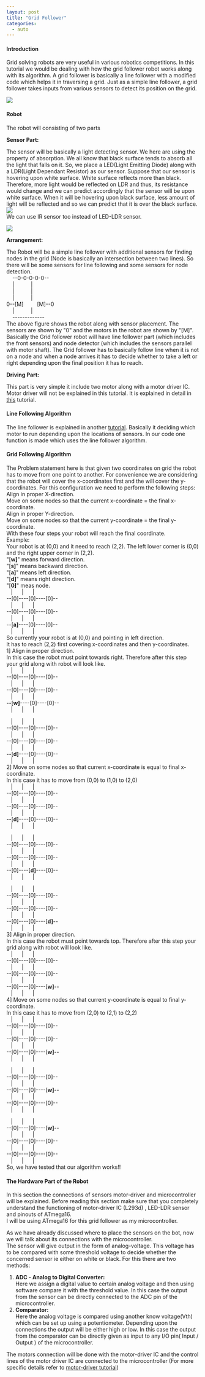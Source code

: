 ```yaml
---
layout: post
title: "Grid Follower"
categories:
  - auto
---
```


#### Introduction

Grid solving robots are very useful in various robotics competitions. In this tutorial we would be dealing with how the grid follower robot works along with its algorithm. A grid follower is basically a line follower with a modified code which helps it in traversing a grid. Just as a simple line follower, a grid follower takes inputs from various sensors to detect its position on the grid.

![][1]

#### Robot

The robot will consisting of two parts

**Sensor Part:**

The sensor will be basically a light detecting sensor. We here are using the property of absorption. We all know that black surface tends to absorb all the light that falls on it. So, we place a LED(Light Emitting Diode) along with a LDR(Light Dependant Resistor) as our sensor. Suppose that our sensor is hovering upon white surface. White surface reflects more than black. Therefore, more light would be reflected on LDR and thus, its resistance would change and we can predict accordingly that the sensor will be upon white surface. When it will be hovering upon black surface, less amount of light will be reflected and so we can predict that it is over the black surface.  
![][2]  
We can use IR sensor too instead of LED-LDR sensor.

![][3]

**Arrangement:**

The Robot will be a simple line follower with additional sensors for finding nodes in the grid (Node is basically an intersection between two lines). So there will be some sensors for line following and some sensors for node detection.  
    --0-0-0-0-0--  
    |           |  
    |           |  
    |           |  
0--[M]         [M]--0  
    |           |  
    -------------  
The above figure shows the robot along with sensor placement. The sensors are shown by "0" and the motors in the robot are shown by "[M]". Basically the Grid follower robot will have line follower part (which includes the front sensors) and node detector (which includes the sensors parallel with motor shaft). The Grid follower has to basically follow line when it is not on a node and when a node arrives it has to decide whether to take a left or right depending upon the final position it has to reach.

**Driving Part:**

This part is very simple it include two motor along with a motor driver IC. Motor driver will not be explained in this tutorial. It is explained in detail in [this][4] tutorial.

#### Line Following Algorithm

The line follower is explained in another [tutorial][5]. Basically it deciding which motor to run depending upon the locations of sensors. In our code one function is made which uses the line follower algorithm.

#### Grid Following Algorithm

The Problem statement here is that given two coordinates on grid the robot has to move from one point to another. For convenience we are considering that the robot will cover the x-coordinates first and the will cover the y-coordinates. For this configuration we need to perform the following steps:  
Align in proper X-direction.  
Move on some nodes so that the current x-coordinate = the final x-coordinate.  
Align in proper Y-direction.  
Move on some nodes so that the current y-coordinate = the final y-coordinate.  
With these four steps your robot will reach the final coordinate.  
Example:  
Your robot is at (0,0) and it need to reach (2,2). The left lower corner is (0,0) and the right upper corner in (2,2).  
"[**w]**" means forward direction.  
"[**s]**" means backward direction.  
"[**a]**" means left direction.  
"[**d]**" means right direction.  
"[**0]**" meas node.  
   |      |      |    
\--[0]----[0]----[0]--  
   |      |      |    
\--[0]----[0]----[0]--  
   |      |      |    
\--[**a]**\----[0]----[0]--  
   |      |      |    
So currently your robot is at (0,0) and pointing in left direction.  
It has to reach (2,2) first covering x-coordinates and then y-coordinates.  
1] Align in proper direction.  
In this case the robot must point towards right. Therefore after this step your grid along with robot will look like.  
   |      |      |    
\--[0]----[0]----[0]--  
   |      |      |    
\--[0]----[0]----[0]--  
   |      |      |    
\--[**w]**\----[0]----[0]--  
   |      |      |  

   |      |      |    
\--[0]----[0]----[0]--  
   |      |      |    
\--[0]----[0]----[0]--  
   |      |      |    
\--[**d]**\----[0]----[0]--  
   |      |      |    
2] Move on some nodes so that current x-coordinate is equal to final x-coordinate.  
In this case it has to move from (0,0) to (1,0) to (2,0)  
   |      |      |    
\--[0]----[0]----[0]--  
   |      |      |    
\--[0]----[0]----[0]--  
   |      |      |    
\--[**d]**\----[0]----[0]--  
   |      |      |    

   |      |      |    
\--[0]----[0]----[0]--  
   |      |      |    
\--[0]----[0]----[0]--  
   |      |      |    
\--[0]----[**d]**\----[0]--  
   |      |      |    

   |      |      |    
\--[0]----[0]----[0]--  
   |      |      |    
\--[0]----[0]----[0]--  
   |      |      |    
\--[0]----[0]----[**d]**\--  
   |      |      |    
3] Align in proper direction.  
In this case the robot must point towards top. Therefore after this step your grid along with robot will look like.  
   |      |      |    
\--[0]----[0]----[0]--  
   |      |      |    
\--[0]----[0]----[0]--  
   |      |      |    
\--[0]----[0]----[**w]**\--  
   |      |      |    
4] Move on some nodes so that current y-coordinate is equal to final y-coordinate.  
In this case it has to move from (2,0) to (2,1) to (2,2)  
   |      |      |    
\--[0]----[0]----[0]--  
   |      |      |    
\--[0]----[0]----[0]--  
   |      |      |    
\--[0]----[0]----[**w]**\--  
   |      |      |    

   |      |      |    
\--[0]----[0]----[0]--  
   |      |      |    
\--[0]----[0]----[**w]**\--  
   |      |      |    
\--[0]----[0]----[0]--  
   |      |      |    

   |      |      |    
\--[0]----[0]----[**w]**\--  
   |      |      |    
\--[0]----[0]----[0]--  
   |      |      |    
\--[0]----[0]----[0]--  
   |      |      |    
So, we have tested that our algorithm works!!

#### The Hardware Part of the Robot

In this section the connections of sensors motor-driver and microcontroller will be explained. Before reading this section make sure that you completely understand the functioning of motor-driver IC (L293d) , LED-LDR sensor and pinouts of ATmega16.  
I will be using ATmega16 for this grid follower as my microcontroller.

As we have already discussed where to place the sensors on the bot, now we will talk about its connections with the microcontroller.  
The sensor will give output in the form of analog-voltage. This voltage has to be compared with some threshold voltage to decide whether the concerned sensor ie either on white or black. For this there are two methods:

1. **ADC - Analog to Digital Converter:**  
Here we assign a digital value to certain analog voltage and then using software compare it with the threshold value. In this case the output from the sensor can be directly connected to the ADC pin of the microcontroller.
2. **Comparator:**  
Here the analog voltage is compared using another know voltage(Vth) which can be set up using a potentiometer. Depending upon the connections the output will be either high or low. In this case the output from the comparator can be directly given as input to any I/O pin( Input / Output ) of the microcontroller.

The motors connection will be done with the motor-driver IC and the control lines of the motor driver IC are connected to the microcontroller (For more specific details refer to [motor-driver tutorial][4])

[1]: https://lh3.googleusercontent.com/vC8X6ef5eZ_BYfLHcZeB2ty5OPBaUePsxRXoaDI7EZ4wUNG3a8XXkaYVgtXcQ5sqDb9Si0pwktmzmUptzc-t3U7K5eF_Iuo0WWo2k9OfrF7rxZD6Og3bD2Hp
[2]: https://lh3.googleusercontent.com/DbpUUskKlK-8xmirR7WIReD47ARYU3p_xOZSsS0XFXnvm6cPeNp5FTBVPXrKGiwnB533H3-123Y4B38b9Tct7v39IJ4ZvHXSrzeteDwNPh-zQIRLTiDP9xjuqg
[3]: https://lh4.googleusercontent.com/bpzbTsW5LSNQsgs7pATEr9QEJT7y02v89U0oc5qWCKSl7XALQurs5CfHN219-m6jdrAdTGbzmgKI7X76bNZ_A4G-6v5PZVK9HhtL919J7k1k_CxSDZZ8Esg-vg
[4]: http://www.robotix.in/tutorials/category/auto/motor_driver
[5]: http://www.robotix.in/tutorials/category/avr/linefollower

